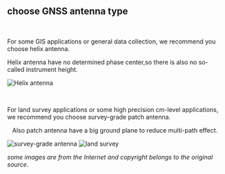 ## choose GNSS antenna type

&nbsp;&nbsp;

For some GIS applications or general data collection, we recommend you choose helix antenna.

Helix antenna have no determined phase center,so there is also no so-called instrument height.

![](../images/with-helix.jpg "Helix antenna")

&nbsp;&nbsp;

For land survey applications or some high precision cm-level applications, we recommend you choose
survey-grade patch antenna.

&nbsp;&nbsp;
Also patch antenna have a big ground plane to reduce multi-path effect.

![](../images/patch.png "survey-grade antenna")
![](../images/with-patch.jpg "land survey")
&nbsp;
&nbsp;
&nbsp;
&nbsp;
&nbsp;
&nbsp;
&nbsp;
&nbsp;  
  
*some images are from the Internet and copyright belongs to the original source.*
